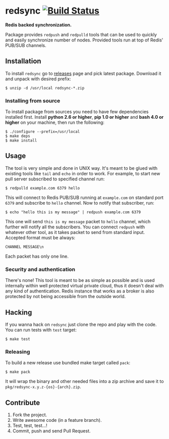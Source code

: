 # redsync [![Build Status](https://travis-ci.org/mirstack/redsync.png?branch=master)](https://travis-ci.org/mirstack/redsync)

**Redis backed synchronization.**

Package provides `redpush` and `redpulld` tools that can be used to quickly and easily
synchronize number of nodes. Provided tools run at top of Redis' PUB/SUB channels.

## Installation

To install `redsync` go to [releases][releases] page and pick latest package. Download
it and unpack with desired prefix:

    $ unzip -d /usr/local redsync-*.zip

[releases]: https://github.com/mirstack/redsync/releases

### Installing from source

To install package from sources you need to have few dependencies installed first. Install
**python 2.6 or higher**, **pip 1.0 or higher** and **bash 4.0 or higher** on your machine,
then run the following:

    $ ./configure --prefix=/usr/local
    $ make deps
    $ make install
    
## Usage

The tool is very simple and done in UNIX way. It's meant to be glued with existing
tools like `tail` and `echo` in order to work. For example, to start new pull server
subscribed to specified channel run:

    $ redpulld example.com 6379 hello

This will connect to Redis PUB/SUB running at `example.com` on standard port `6379`
and subscribe to `hello` channel. Now to notify that subscriber, run:

    $ echo "hello this is my message" | redpush example.com 6379
    
This one will send `this is my message` packet to `hello` channel, which further will
notify all the subscribers. You can connect `redpush` with whatever other tool, as it
takes packet to send from standard input. Accepted format must be always:

    CHANNEL MESSAGE\n
    
Each packet has only one line.

### Security and authentication

There's none! This tool is meant to be as simple as possible and is used internally
within well protected virtual private cloud, thus it doesn't deal with any kind of
authentication. Redis instance that works as a broker is also protected by not being
accessible from the outside world.

## Hacking

If you wanna hack on `redsync` just clone the repo and play with the code. You can run tests
with `test` target:

    $ make test

### Releasing

To build a new release use bundled make target called `pack`:

    $ make pack

It will wrap the binary and other needed files into a zip archive and save
it to `pkg/redsync-x.y.z-{os}-{arch}.zip`.

## Contribute

1. Fork the project.
2. Write awesome code (in a feature branch).
3. Test, test, test...!
4. Commit, push and send Pull Request.
